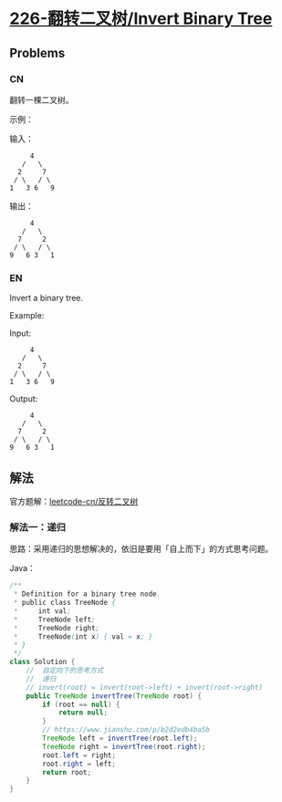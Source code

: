 # [226-翻转二叉树/Invert Binary Tree](https://leetcode-cn.com/problems/invert-binary-tree)

## Problems

### CN

翻转一棵二叉树。

示例：

输入：
```
     4
   /   \
  2     7
 / \   / \
1   3 6   9
```

输出：

```
     4
   /   \
  7     2
 / \   / \
9   6 3   1
```

### EN

Invert a binary tree.

Example:

Input:
```
     4
   /   \
  2     7
 / \   / \
1   3 6   9
```

Output:
```
     4
   /   \
  7     2
 / \   / \
9   6 3   1
```

## 解法

官方题解：[leetcode-cn/反转二叉树](https://leetcode-cn.com/problems/invert-binary-tree/solution/fan-zhuan-er-cha-shu-by-leetcode/)

### 解法一：递归

思路：采用递归的思想解决的，依旧是要用「自上而下」的方式思考问题。

Java：

```java
/**
 * Definition for a binary tree node.
 * public class TreeNode {
 *     int val;
 *     TreeNode left;
 *     TreeNode right;
 *     TreeNode(int x) { val = x; }
 * }
 */
class Solution {
    //  自定向下的思考方式
    //  递归
    // invert(root) = invert(root->left) + invert(root->right)
    public TreeNode invertTree(TreeNode root) {
        if (root == null) {
            return null;
        }
        // https://www.jianshu.com/p/b2d2edb4ba5b
        TreeNode left = invertTree(root.left);
        TreeNode right = invertTree(root.right);
        root.left = right;
        root.right = left;
        return root;
    }
}
```